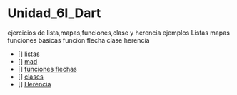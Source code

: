 # Unidad_6I_Dart
ejercicios de lista,mapas,funciones,clase y herencia ejemplos Listas mapas funciones basicas funcion flecha clase herencia
- [] [listas](https://dartpad.dartlang.org/bee0df78fc759373054581c595df3503)
- [] [mad](https://dartpad.dartlang.org/275a90049c611d3af74351e94be22d41)
- [] [funciones flechas](https://dartpad.dartlang.org/)
- [] [clases](https://dartpad.dartlang.org/)
- [] [Herencia](https://dartpad.dartlang.org/)
